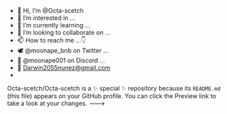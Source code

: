 - 👋 Hi, I’m @Octa-scetch
- 👀 I’m interested in ...
- 🌱 I’m currently learning ...
- 💞️ I’m looking to collaborate on ...
- 📫 How to reach me ...👇
- 🕊 @moonape_bnb on Twitter ...
- 🤖 @moonape001  on Discord ...
- 📧 Darwin2055nunez@gmail.com
- 
Octa-scetch/Octa-scetch is a ✨ special ✨ repository because its `README.md` (this file) appears on your GitHub profile. 
You can click the Preview link to take a look at your changes.
--->
